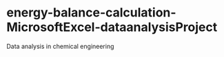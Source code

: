# energy-balance-calculation-MicrosoftExcel-dataanalysisProject
Data analysis in chemical engineering 
